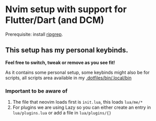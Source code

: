 # Nvim setup with support for Flutter/Dart (and DCM)
Prerequisite: install [ripgrep](https://github.com/BurntSushi/ripgrep).

## This setup has my personal keybinds.
**Feel free to switch, tweak or remove as you see fit!**

As it contains some personal setup, some keybinds might also be for scripts, all scripts area available in my [.dotfiles/bin/.local/bin](https://github.com/RobertBrunhage/.dotfiles/tree/main/bin/.local/bin)

### Important to be aware of

1. The file that neovim loads first is `init.lua`, this loads `lua/me/*`
2. For plugins we are using Lazy so you can either create an entry in `lua/plugins.lua` or add a file in `lua/plugins/{}`
